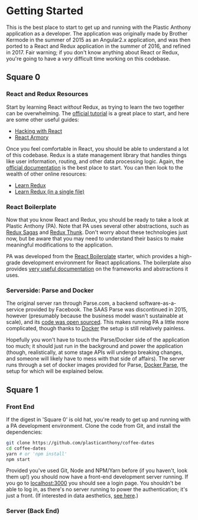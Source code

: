 # Getting Started

This is the best place to start to get up and running with the Plastic Anthony application as a developer. The application was originally made by Brother Kermode in the summer of 2015 as an Angular2.x application, and was then ported to a React and Redux application in the summer of 2016, and refined in 2017. Fair warning; if you don't know anything about React or Redux, you're going to have a _very_ difficult time working on this codebase.

## Square 0

### React and Redux Resources
Start by learning React *without* Redux, as trying to learn the two together can be overwhelming. The [official tutorial](https://facebook.github.io/react/tutorial/tutorial.html) is a great place to start, and here are some other useful guides:

 * [Hacking with React](http://www.hackingwithreact.com/)
 * [React Armory](https://reactarmory.com/guides/learn-nude-react)

Once you feel comfortable in React, you should be able to understand a lot of this codebase. Redux is a state management library that handles things like user information, routing, and other data processing logic. Again, the [official documentation](http://redux.js.org/) is the best place to start. You can then look to the wealth of other online resources:

 * [Learn Redux](https://learnredux.com/)
 * [Learn Redux (in a single file)](https://github.com/wesbos/Learn-Redux)

### React Boilerplate
Now that you know React and Redux, you should be ready to take a look at Plastic Anthony (PA). Note that PA uses several other abstractions, such as [Redux Sagas](https://github.com/redux-saga/redux-saga) and [Redux Thunk](https://github.com/gaearon/redux-thunk). Don't worry about these technologies just now, but be aware that you may need to understand their basics to make meaningful modifications to the application.

PA was developed from the [React Boilerplate](https://github.com/react-boilerplate/react-boilerplate) starter, which provides a high-grade development environment for React applications. The boilerplate also provides [very useful documentation](https://github.com/react-boilerplate/react-boilerplate/tree/master/docs) on the frameworks and abstractions it uses.

### Serverside: Parse and Docker
The original server ran through Parse.com, a backend software-as-a-service provided by Facebook. The SAAS Parse was discontinued in 2015, however (presumably because the business model wasn't sustainable at scale), and its [code was open sourced](http://blog.parse.com/tags/open-source/). This makes running PA a little more complicated, though thanks to [Docker](https://www.docker.com/what-docker) the setup is still relatively painless.

Hopefully you won't have to touch the Parse/Docker side of the application too much; it should just run in the background and power the application (though, realistically, at some stage APIs will undergo breaking changes, and someone will likely have to mess with that side of affairs). The server runs through a set of docker images provided for Parse, [Docker Parse](https://github.com/yongjhih/docker-parse-server), the setup for which will be explained below.

## Square 1

### Front End
If the digest in 'Square 0' is old hat, you're ready to get up and running with a PA development environment. Clone the code from Git, and install the dependencies:
```bash
git clone https://github.com/plasticanthony/coffee-dates
cd coffee-dates
yarn # or 'npm install'
npm start
```

Provided you've used Git, Node and NPM/Yarn before (if you haven't, look them up!) you should now have a front-end development server running. If you go to [localhost:3000](https://localhost:3000) you should see a login page. You shouldn't be able to log in, as there's no server running to power the authentication; it's just a front. (If interested in data aesthetics, [see here](https://www.amazon.com/Interface-Effect-Alexander-R-Galloway/dp/0745662536).)

### Server (Back End)


